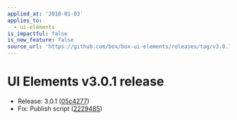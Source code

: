 ```yaml
---
applied_at: '2018-01-03'
applies_to:
  - ui-elements
is_impactful: false
is_new_feature: false
source_url: 'https://github.com/box/box-ui-elements/releases/tag/v3.0.1'
---
```


# UI Elements v3.0.1 release


* Release: 3.0.1 ([05c4277](https://github.com/box/box-ui-elements/commit[05c4277](https://github.com/box/box-ui-elements/commit/05c4277)))
* Fix: Publish script ([2229485](https://github.com/box/box-ui-elements/commit[2229485](https://github.com/box/box-ui-elements/commit/2229485)))



